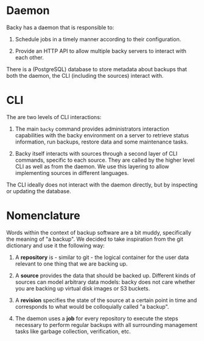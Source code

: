 
# Daemon

Backy has a daemon that is responsible to:

1. Schedule jobs in a timely manner according to their configuration.

2. Provide an HTTP API to allow multiple backy servers to interact with each
   other.

There is a (PostgreSQL) database to store metadata about backups that both
the daemon, the CLI (including the sources) interact with.

# CLI

The are two levels of CLI interactions:

1. The main `backy` command provides administrators interaction capabilities
   with the backy environment on a server to retrieve status information,
   run backups, restore data and some maintenance tasks.

2. Backy itself interacts with sources through a second layer of CLI commands,
   specific to each source. They are called by the higher level CLI as well as
   from the daemon. We use this layering to allow implementing sources in
   different languages.

The CLI ideally does not interact with the daemon directly, but by inspecting
or updating the database.

# Nomenclature

Words within the context of backup software are a bit muddy, specifically
the meaning of "a backup". We decided to take inspiration from the git dictionary
and use it the following way:

1. A **repository** is - similar to git - the logical container for the user
   data relevant to one thing that we are backing up.

2. A **source** provides the data that should be backed up. Different kinds
   of sources can model arbitrary data models: backy does not care whether
   you are backing up virtual disk images or S3 buckets.

3. A **revision** specifies the state of the source at a certain point in time
   and corresponds to what would be colloquially called "a backup".

4. The daemon uses a **job** for every repository to execute the steps necessary
   to perform regular backups with all surrounding management tasks like
   garbage collection, verification, etc.
